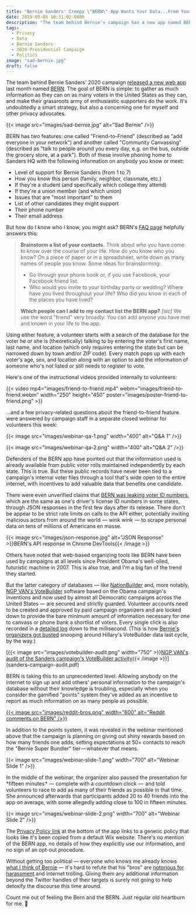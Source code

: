 ```yaml
---
title: "Bernie Sanders' Creepy \"BERN\" App Wants Your Data...From Your Best Friends"
date: 2019-05-08 10:31:02-0400
description: "The team behind Bernie's campaign has a new app named BERN. It's undoubtedly a smart move, but also a concerning one for privacy advocates."
tags:
  - Privacy
  - Data
  - Bernie Sanders
  - 2020 Presidential Campaign
  - Politics
image: "sad-bernie.jpg"
draft: false
---
```


The team behind Bernie Sanders' 2020 campaign [released a new web app](https://www.nbcnews.com/politics/2020-election/bernie-sanders-2020-campaign-unveils-app-increase-its-voter-database-n999206) last month named [BERN](https://app.berniesanders.com/). The goal of BERN is simple: to gather as much information as they can on as many voters in the United States as they can, and make their grassroots army of enthusiastic supporters do the work. It's undoubtedly a smart strategy, but also a concerning one for myself and other privacy advocates.

{{< image src="images/sad-bernie.jpg" alt="Sad Bernie" />}}

BERN has two features: one called "Friend-to-Friend" (described as "add everyone in your network") and another called "Community Canvassing" (described as "talk to people around you every day, e.g. on the bus, outside the grocery store, at a park"). Both of these involve phoning home to Sanders HQ with the following information on anybody you know or meet:

- Level of support for Bernie Sanders (from 1 to 7)
- How you know this person (family, neighbor, classmate, etc.)
- If they're a student (and specifically which college they attend)
- If they're a union member (and which union)
- Issues that are "most important" to them
- List of other candidates they might support
- Their phone number
- Their email address

But how do I know who I know, you might ask? BERN's [FAQ page](https://app.berniesanders.com/help/app-frequently-asked-questions/) helpfully answers this:

> **Brainstorm a list of your contacts.** Think about who you have come to know over the course of your life. How do you know who you know? On a piece of paper or in a spreadsheet, write down as many names of people you know. Some ideas for brainstorming:
>
> - Go through your phone book or, if you use Facebook, your Facebook friend list.
> - Who would you invite to your birthday party or wedding? Where have you lived throughout your life? Who did you know in each of the places you have lived?
>
> **Which people can I add to my contact list the BERN app?** *[sic]*
> We use the word "friend" very broadly: You can add anyone you have met and known in your life to the app. 


Using either feature, a volunteer starts with a search of the database for the voter he or she is (theoretically) talking to by entering the voter's first name, last name, and location (which only requires entering the state but can be narrowed down by town and/or ZIP code). Every match pops up with each voter's age, sex, and location along with an option to add the information of someone who's not listed or still needs to register to vote.

Here's one of the instructional videos provided internally to volunteers:

{{< video mp4="images/friend-to-friend.mp4" webm="images/friend-to-friend.webm" width="250" height="450" poster="images/poster-friend-to-friend.png" >}}

...and a few privacy-related questions about the friend-to-friend feature were answered by campaign staff in a separate closed webinar for volunteers this week:

{{< image src="images/webinar-qa-1.png" width="400" alt="Q&A 1" />}}

{{< image src="images/webinar-qa-2.png" width="400" alt="Q&A 2" />}}

Defenders of the BERN app have pointed out that the information used is already available from public voter rolls maintained independently by each state. This is true. But these public records have never been tied to a campaign's internal voter files through a tool that's wide open to the entire internet, with incentives to add valuable data that benefits one candidate.

There were even unverified claims that [BERN was leaking voter ID numbers](https://info.idagent.com/blog/bern-app-exposes-150m-voter-records), which are the same as one's driver's license ID numbers in some states, through JSON responses in the first few days after its release. There don't be appear to be strict rate limits on calls to the API either, potentially inviting malicious actors from around the world  — wink wink  — to scrape personal data on tens of millions of Americans en masse.

{{< image src="images/json-response.jpg" alt="JSON Response" >}}BERN's API response in Chrome DevTools{{< /image >}}

Others have noted that web-based organizing tools like BERN have been used by campaigns at all levels since President Obama's well-oiled, futuristic machine in 2007. This is also true, and I'm a big fan of the trend they started.

But the latter category of databases — like [NationBuilder](https://nationbuilder.com/) and, more notably, [NGP VAN's VoteBuilder](https://act.ngpvan.com/votebuilder) software based on the Obama campaign's inventions and now used by almost all Democratic campaigns across the United States — are secured and strictly guarded. Volunteer accounts need to be created and approved by paid campaign organizers and are locked down to provide the bare minimum amount of information necessary for one to canvass or phone bank a shortlist of voters. Every single click is also recorded in a [detailed log](sanders-campaign-audit.pdf) down to the millisecond. (This is how [Bernie's organizers got busted](http://time.com/4155185/bernie-sanders-hillary-clinton-data/) snooping around Hillary's VoteBuilder data last cycle, by the way.)

[{{< image src="images/votebuilder-audit.png" width="750" >}}[NGP VAN's audit of the Sanders campaign's VoteBuilder activity](sanders-campaign-audit.pdf){{< /image >}}](sanders-campaign-audit.pdf)

BERN is taking this to an unprecedented level. Allowing anybody on the internet to sign up and add others' personal information to the campaign's database without their knowledge is troubling, especially when you consider the gamified "points" system they've added as an incentive to report as much information on as many people as possible.

[{{< image src="images/reddit-bros.png" width="600" alt="Reddit comments on BERN" />}}](https://www.reddit.com/r/SandersForPresident/comments/bi15la/new_get_the_official_bernie_sanders_2020_app_bern/elxi85m/)

In addition to the points system, it was revealed in the webinar mentioned above that the campaign is planning on giving out shiny rewards based on how many friends one adds, setting expectations at 50+ contacts to reach the "Bernie Super Bundler" tier — whatever that means.

{{< image src="images/webinar-slide-1.png" width="700" alt="Webinar Slide 1" />}}

In the middle of the webinar, the organizer also paused the presentation for *fifteen minutes * — complete with a countdown clock  —  and told volunteers to race to add as many of their friends as possible in that time. She announced afterwards that participants added 20 to 40 friends into the app on average, with some allegedly adding close to 100 in fifteen minutes.

{{< image src="images/webinar-slide-2.png" width="700" alt="Webinar Slide 2" />}}

The [Privacy Policy link](https://berniesanders.com/privacy-policy/) at the bottom of the app links to a generic policy that looks like it's been copied from a default Wix website. There's no mention of the BERN app, no details of how they explicitly use our information, and no sign of an opt-out procedure.

Without getting too political — everyone who knows me already knows [what I think of Bernie](https://jarv.is/notes/millenial-with-hillary-clinton/) — it's hard to refute that his "bros" are [notorious for harassment](https://www.washingtonpost.com/news/the-fix/wp/2016/06/07/the-bernie-bros-are-out-in-full-force-harassing-female-reporters/?utm_term=.795f3a6a6ac9) and internet trolling. Giving them any additional information beyond the Twitter handles of their targets is surely not going to help detoxify the discourse this time around.

Count me out of feeling the Bern and the BERN. Just regular old heartburn for me. 🤢



<!-- {{< video mp4="images/community-canvass.mp4" webm="images/community-canvass.webm" width="250" height="450" poster="images/poster-community-canvass.png" >}} -->
